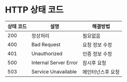 # HTTP 상태 코드

|  상태 코드             |  설명                      | 해결방법                 |
| -------------------- | ------------------------- | ---------------------- |
|  200                 |  정상처리                   |  필요없음                |
|  400                 |  Bad Request              | 요청 정보 수정            |
|  401                 |  Unauthorized             | 인증 정보 수정            |
|  500                 |  Internal Server Error    | 잠시후 요청              |
|  503                 |  Service Unavailable      | 메인터넌스후 요청          |

